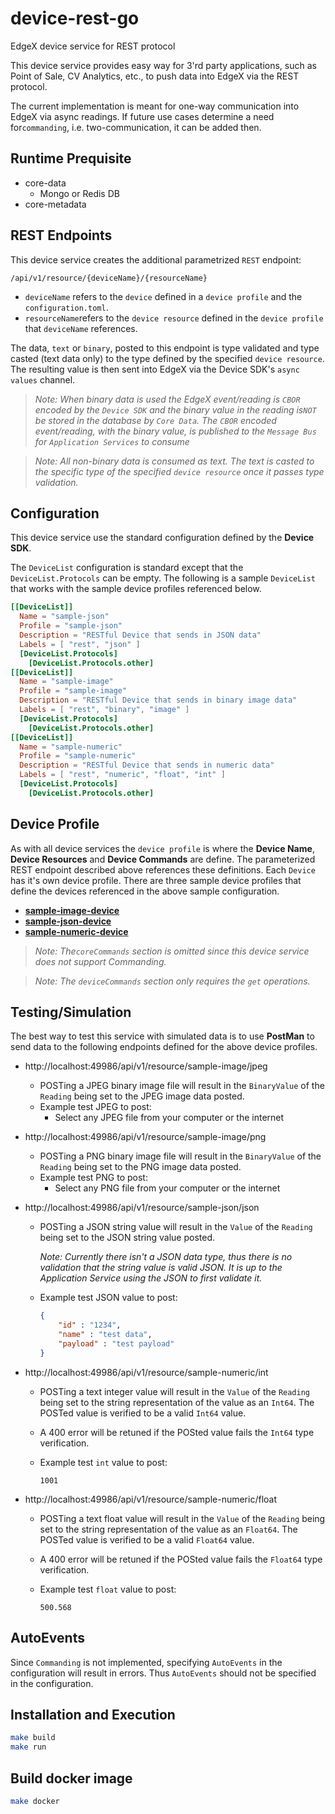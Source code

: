 # device-rest-go
EdgeX device service for REST protocol

This device service provides easy way for 3'rd party applications, such as Point of Sale, CV Analytics, etc., to push data into EdgeX via the REST protocol. 

The current implementation is meant for one-way communication into EdgeX via async readings. If future use cases determine a need for`commanding`, i.e. two-communication, it can be added then.

## Runtime Prequisite

- core-data
  - Mongo or Redis DB
- core-metadata

## REST Endpoints

This device service creates the additional parametrized `REST` endpoint:

```
/api/v1/resource/{deviceName}/{resourceName}
```

- `deviceName` refers to the `device` defined in a `device profile` and the `configuration.toml`.
- `resourceName`refers to the `device resource` defined in the `device profile` that `deviceName` references.

The data, `text` or `binary`,  posted to this endpoint is type validated and type casted (text data only) to the type defined by the specified `device resource`. The resulting value is then sent into EdgeX via the Device SDK's `async values` channel. 

> *Note: When binary data is used the EdgeX event/reading is `CBOR` encoded by the `Device SDK` and the binary value in the reading is`NOT` be stored in the database by `Core Data`. The `CBOR` encoded event/reading, with the binary value, is published to the `Message Bus` for `Application Services` to consume*

> *Note: All non-binary data is consumed as text. The text is casted to the specific type of the specified `device resource` once it passes type validation.*

## Configuration

This device service use the standard configuration defined by the **Device SDK**. 

The `DeviceList` configuration is standard except that the `DeviceList.Protocols` can be empty. The following is a sample `DeviceList` that works with the sample device profiles referenced below.

```toml
[[DeviceList]]
  Name = "sample-json"
  Profile = "sample-json"
  Description = "RESTful Device that sends in JSON data"
  Labels = [ "rest", "json" ]
  [DeviceList.Protocols]
    [DeviceList.Protocols.other]
[[DeviceList]]
  Name = "sample-image"
  Profile = "sample-image"
  Description = "RESTful Device that sends in binary image data"
  Labels = [ "rest", "binary", "image" ]
  [DeviceList.Protocols]
    [DeviceList.Protocols.other]    
[[DeviceList]]
  Name = "sample-numeric"
  Profile = "sample-numeric"
  Description = "RESTful Device that sends in numeric data"
  Labels = [ "rest", "numeric", "float", "int" ]
  [DeviceList.Protocols]
    [DeviceList.Protocols.other]
```

## Device Profile

As with all device services the `device profile` is where the **Device Name**, **Device Resources** and **Device Commands** are define. The parameterized REST endpoint described above references these definitions. Each `Device` has it's own device profile. There are three sample device profiles that define the devices referenced in the above sample configuration.

- **[sample-image-device](./cmd/res/)**
- [**sample-json-device**](./cmd/res/sample-json-device.yaml)
- [**sample-numeric-device**](cmd/res/sample-numeric-device.yaml)

> *Note: The`coreCommands` section is omitted since this device service does not support Commanding.* 

> *Note: The `deviceCommands` section only requires the `get` operations.*

## Testing/Simulation

The best way to test this service with simulated data is to use **PostMan** to send data to the following endpoints defined for the above device profiles.

- http://localhost:49986/api/v1/resource/sample-image/jpeg

  - POSTing a JPEG binary image file will result in the `BinaryValue` of the `Reading` being set to the JPEG image data posted.
  - Example test JPEG to post:
    - Select any JPEG file from your computer or the internet

- http://localhost:49986/api/v1/resource/sample-image/png

  - POSTing a PNG binary image file will result in the `BinaryValue` of the `Reading` being set to the PNG image data posted.
  - Example test PNG to post:
    - Select any PNG file from your computer or the internet

- http://localhost:49986/api/v1/resource/sample-json/json

  - POSTing a JSON string value will result in the  `Value` of the `Reading` being set to the JSON string value posted.

    *Note: Currently there isn't a JSON data type, thus there is no validation that the string value is valid JSON. It is up to the Application Service using the JSON to first validate it.*
    
  - Example test JSON value to post:

    ```json
    {
    	"id" : "1234",
        "name" : "test data",
        "payload" : "test payload"
    }
    ```

- http://localhost:49986/api/v1/resource/sample-numeric/int
  - POSTing a text integer value will result in the  `Value` of the `Reading` being set to the string representation of the value as an `Int64`. The POSTed value is verified to be a valid `Int64` value. 
  
  - A 400 error will be retuned if the POSted value fails the `Int64` type verification.
  
  - Example test `int` value to post:
  
    ```
    1001
    ```
  
- http://localhost:49986/api/v1/resource/sample-numeric/float
  - POSTing a text float value will result in the  `Value` of the `Reading` being set to the string representation of the value as an `Float64`. The POSTed value is verified to be a valid `Float64` value. 
  
  - A 400 error will be retuned if the POSted value fails the `Float64` type verification.
  
  - Example test `float` value to post:
  
    ```
    500.568
    ```

## AutoEvents

Since `Commanding` is not implemented, specifying `AutoEvents` in the configuration will result in errors. Thus `AutoEvents` should not be specified in the configuration.

## Installation and Execution

```bash
make build
make run
```

## Build docker image

```bash
make docker
```

